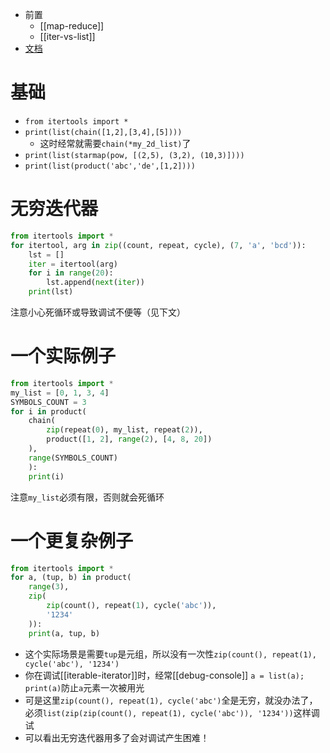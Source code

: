 - 前置
  - [[map-reduce]]
  - [[iter-vs-list]]
- [文档](https://docs.python.org/zh-cn/3/library/itertools.html)
# 基础
- `from itertools import *`
- `print(list(chain([1,2],[3,4],[5])))`
  - 这时经常就需要`chain(*my_2d_list)`了
- `print(list(starmap(pow, [(2,5), (3,2), (10,3)])))`
- `print(list(product('abc','de',[1,2])))`
# 无穷迭代器
```python
from itertools import *
for itertool, arg in zip((count, repeat, cycle), (7, 'a', 'bcd')):
    lst = []
    iter = itertool(arg)
    for i in range(20):
        lst.append(next(iter))
    print(lst)
```
注意小心死循环或导致调试不便等（见下文）
# 一个实际例子
```python
from itertools import *
my_list = [0, 1, 3, 4]
SYMBOLS_COUNT = 3
for i in product(
    chain(
        zip(repeat(0), my_list, repeat(2)),
        product([1, 2], range(2), [4, 8, 20])
    ),
    range(SYMBOLS_COUNT)
    ):
    print(i)
```
注意`my_list`必须有限，否则就会死循环
# 一个更复杂例子
```python
from itertools import *
for a, (tup, b) in product(
    range(3),
    zip(
        zip(count(), repeat(1), cycle('abc')),
        '1234'
    )):
    print(a, tup, b)
```
- 这个实际场景是需要`tup`是元组，所以没有一次性`zip(count(), repeat(1), cycle('abc'), '1234')`
- 你在调试[[iterable-iterator]]时，经常[[debug-console]] `a = list(a); print(a)`防止`a`元素一次被用光
- 可是这里`zip(count(), repeat(1), cycle('abc')`全是无穷，就没办法了，必须`list(zip(zip(count(), repeat(1), cycle('abc')), '1234'))`这样调试
- 可以看出无穷迭代器用多了会对调试产生困难！